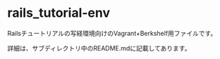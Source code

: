 rails_tutorial-env
==================

Railsチュートリアルの写経環境向けのVagrant+Berkshelf用ファイルです。

詳細は、サブディレクトリ中のREADME.mdに記載してあります。
